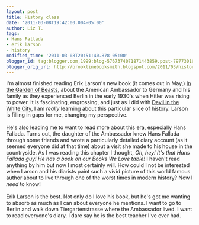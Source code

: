 ```yaml
---
layout: post
title: History class
date: '2011-03-08T19:42:00.004-05:00'
author: Liz T.
tags:
- Hans Fallada
- erik larson
- history
modified_time: '2011-03-08T20:51:40.878-05:00'
blogger_id: tag:blogger.com,1999:blog-5767374071871443859.post-7977301692109164556
blogger_orig_url: http://brooklinebooksmith.blogspot.com/2011/03/history-class.html
---
```


I'm almost finished reading Erik Larson's new book (it comes out in May,) <a href="http://www.brooklinebooksmith-shop.com/book/9780307408846">In the Garden of Beasts</a>, about the American Ambassador to Germany and his family as they experienced Berlin in the early 1930's when Hitler was rising to power.  It is fascinating, engrossing, and just as I did with <a href="http://www.brooklinebooksmith-shop.com/book/9780375725609">Devil in the White City</a>, I am <em>really</em> learning about this particular slice of history.  Larson is filling in gaps for me, changing my perspective.<br /><br />He's also leading me to want to read more about this era, especially Hans <span id="SPELLING_ERROR_0" class="blsp-spelling-error">Fallada</span>. Turns out, the daughter of the Ambassador knew Hans <span id="SPELLING_ERROR_1" class="blsp-spelling-error">Fallada</span> through some friends and wrote a particularly detailed diary account (as it seemed everyone did at that time) about a visit she made to his house in the countryside.  As I was reading this chapter I thought, <em>Oh, hey!  It's that Hans <span id="SPELLING_ERROR_2" class="blsp-spelling-error">Fallada</span> guy!  He has a book on our Books We Love table!</em>  I haven't read anything by him but now I most certainly will.  How could I not be interested when Larson and his diarists paint such a vivid picture of this world famous author about to live through one of the worst times in modern history?  Now I <em>need</em> to know! <br /><br />Erik Larson is the best.  Not only do I love his book, but he's got me wanting to absorb as much as I can about everyone he mentions.  I want to go to Berlin and walk down Tiergartenstrasse where the Ambassador lived.  I want to read everyone's diary.  I dare say he is the best teacher I've ever had.